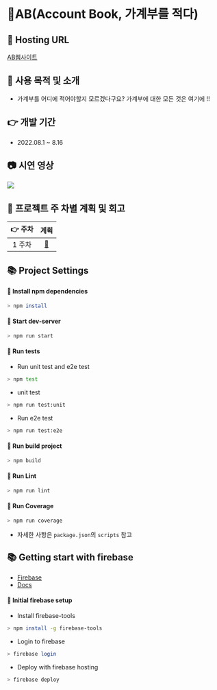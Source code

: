# 💸AB(Account Book, 가계부를 적다)

## 🚀 Hosting URL

[AB웹사이트](https://account-book-d2459.web.app/)

## 🎈 사용 목적 및 소개

- 가계부를 어디에 적어야할지 모르겠다구요? 가계부에 대한 모든 것은 여기에 !!

<!-- ## 💻 Project Structure
```
📦 src
 ┣ 📂 assets
 ┃ ┣ 📂 css
``` -->

<!-- ## 👜구성
 -->

## 👉 개발 기간

- 2022.08.1 ~ 8.16

## 📷 시연 영상
<img src="https://user-images.githubusercontent.com/62178788/205863145-ba590922-e74f-4304-97f9-3e694705af1e.gif"/>

## 🚀 프로젝트 주 차별 계획 및 회고

| 👉 주차 |                            계획                             |
| :-----: | :---------------------------------------------------------: |
| 1 주차  | [:link:](https://github.com/gueit214/account-book/issues/1) | 

## 📚 Project Settings

#### 📢 Install npm dependencies

```bash
> npm install
```

#### 📢 Start dev-server

```bash
> npm run start
```

#### 📢 Run tests

- Run unit test and e2e test

```bash
> npm test
```

- unit test

```bash
> npm run test:unit
```

- Run e2e test

```bash
> npm run test:e2e
```

#### 📢 Run build project

```bash
> npm build
```

#### 📢 Run Lint

```bash
> npm run lint
```

#### 📢 Run Coverage

```bash
> npm run coverage
```

- 자세한 사항은 `package.json`의 `scripts` 참고

## 📚 Getting start with firebase

- [Firebase](https://firebase.google.com/)
- [Docs](https://firebase.google.com/docs/cli?hl=ko)

#### 📢 Initial firebase setup

- Install firebase-tools

```bash
> npm install -g firebase-tools
```

- Login to firebase

```bash
> firebase login
```

- Deploy with firebase hosting

```bash
> firebase deploy
```

